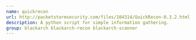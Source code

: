 ```yaml
---
name: quickrecon
url: http://packetstormsecurity.com/files/104314/QuickRecon-0.3.2.html
description: A python script for simple information gathering.
group: blackarch blackarch-recon blackarch-scanner
---
```

